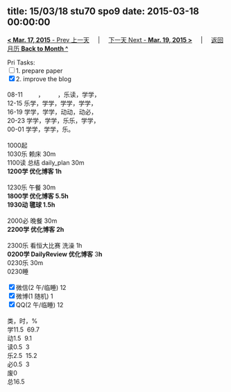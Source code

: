 title: 15/03/18 stu70 spo9
date: 2015-03-18 00:00:00
---
[**< Mar. 17, 2015** - Prev 上一天](/lifelogs/2015/03/d17.html) &nbsp; &nbsp; | &nbsp; &nbsp; [下一天 Next - **Mar. 19, 2015 >**](/lifelogs/2015/03/d19.html) &nbsp; &nbsp; |  &nbsp; &nbsp; [返回月历 **Back to Month ^**](/lifelogs/2015/03/index.html)
<br/><div>Pri Tasks:<br/><input type="checkbox" />1. prepare paper</div><div><input type="checkbox" checked="true" />2. improve the blog<br/></div><div><div><br/></div>08-11         ，        ，乐读，学学，<br/>12-15 乐学，学学，学学，学学，<br/>16-19 学学，学学，动动，动必，<br/>20-23 学学，学学，乐乐，学学，</div><div>00-01 学学，学学，乐。<br/><div><br/></div>1000起<br/>1030乐 赖床 30m<br/>1100读 总结 daily_plan 30m<br/><b>1200学 优化博客 1h</b><div><br/></div>1230乐 午餐 30m<br/><b>1800学 优化博客 5.5h</b><div><b>1930动 毽球 1.5h</b></div><div><br/></div>2000必 晚餐 30m<br/><b>2200学 优化博客 2h</b></div><div><b><br/></b></div><div><div>2300乐 看恒大比赛 洗澡 1h</div><b>0200学 DailyReview 优化博客</b> 3<b>h</b> </div><div>0230乐 30m </div><div>0230睡</div><div><br/><input type="checkbox" checked="true" />微信(2 午/临睡) 12<br/><input type="checkbox" checked="true" />微博(1 随机) 1<br/><input type="checkbox" checked="true" />QQ(2 午/临睡) 12<br/><div><br/></div>类，时，%<br/>学11.5  69.7<br/>动1.5  9.1<br/>读0.5  3<br/>乐2.5  15.2<br/>必0.5  3<br/>废0<br/>总16.5</div>